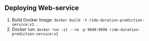 

## Deploying Web-service


1. Build Docker Image: `docker build -t ride-duration-prediction-service:v1 . `
2. Docker run: `docker run -it --rm -p 9698:9698 ride-duration-prediction-service:v1`
